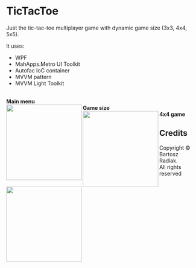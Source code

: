 # TicTacToe

Just the tic-tac-toe multiplayer game with dynamic game size (3x3, 4x4, 5x5).
</br>

It uses:
* WPF 
* MahApps.Metro UI Toolkit
* Autofac IoC container
* MVVM pattern
* MVVM Light Toolkit

</br>

<div align="left" >
  <div><b>Main menu</b></div>
  <img src="https://github.com/bradlak/TicTacToe/blob/master/Screenshots/main.png" align="left" width="200"   >
</div>

<div align="left" >
  <div><b>Game size</b></div>
  <img src="https://github.com/bradlak/TicTacToe/blob/master/Screenshots/size.png" align="left" width="200"   >
</div>

<div align="left" >
  <div><b>4x4 game</b></div>
  <img src="https://github.com/bradlak/TicTacToe/blob/master/Screenshots/game.png" align="left" width="200"   >
</div>


## Credits
Copyright &copy; Bartosz Radlak.</br> All rights reserved
